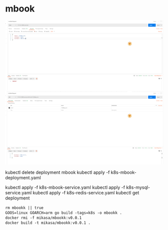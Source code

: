 # mbook


![edit.png](pic%2Fedit.png)
![profile.png](pic%2Fprofile.png)

kubectl delete deployment mbook
kubectl apply -f k8s-mbook-deployment.yaml

kubectl apply -f k8s-mbook-service.yaml
kubectl apply -f k8s-mysql-service.yaml
kubectl apply -f k8s-redis-service.yaml
kubectl get deployment

```
rm mbookk || true
GOOS=linux GOARCH=arm go build -tags=k8s -o mbookk .
docker rmi -f mikasa/mbookk:v0.0.1
docker build -t mikasa/mbookk:v0.0.1 .
```

